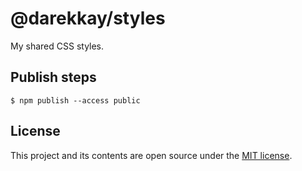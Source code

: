 # @darekkay/styles

My shared CSS styles.

## Publish steps

```
$ npm publish --access public
```

## License

This project and its contents are open source under the [MIT license](LICENSE).
